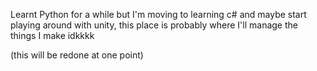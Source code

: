 Learnt Python for a while but I'm
moving to learning c# and maybe start
playing around with unity, this place
is probably where I'll manage the 
things I make idkkkk

(this will be redone at one point)

<!---
WorldWideDestruction/WorldWideDestruction is a ✨ special ✨ repository because its `README.md` (this file) appears on your GitHub profile.
You can click the Preview link to take a look at your changes.
--->
